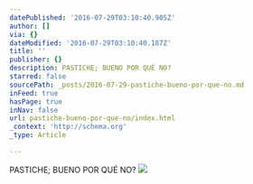 ```yaml
---
datePublished: '2016-07-29T03:10:40.905Z'
author: []
via: {}
dateModified: '2016-07-29T03:10:40.187Z'
title: ''
publisher: {}
description: PASTICHE; BUENO POR QUÉ NO?
starred: false
sourcePath: _posts/2016-07-29-pastiche-bueno-por-que-no.md
inFeed: true
hasPage: true
inNav: false
url: pastiche-bueno-por-que-no/index.html
_context: 'http://schema.org'
_type: Article

---
```

PASTICHE; BUENO POR QUÉ NO?
![](https://the-grid-user-content.s3-us-west-2.amazonaws.com/261bbcb4-0b2c-419c-97b4-561d89dcf795.jpg)